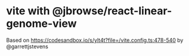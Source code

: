 # vite with @jbrowse/react-linear-genome-view

Based on https://codesandbox.io/s/ylt4t?file=/vite.config.ts:478-540 by @garrettjstevens
